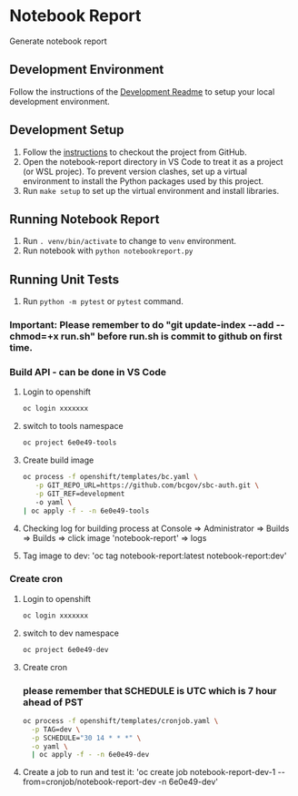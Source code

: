 # Notebook Report

Generate notebook report

## Development Environment

Follow the instructions of the [Development Readme](https://github.com/bcgov/entity/blob/master/docs/development.md)
to setup your local development environment.

## Development Setup

1. Follow the [instructions](https://github.com/bcgov/entity/blob/master/docs/setup-forking-workflow.md) to checkout the project from GitHub.
2. Open the notebook-report directory in VS Code to treat it as a project (or WSL projec). To prevent version clashes, set up a virtual environment to install the Python packages used by this project.
3. Run `make setup` to set up the virtual environment and install libraries.

## Running Notebook Report

1. Run `. venv/bin/activate` to change to `venv` environment.
2. Run notebook with `python notebookreport.py`

## Running Unit Tests

1. Run `python -m pytest` or `pytest` command.

### Important: Please remember to do "git update-index --add --chmod=+x run.sh" before run.sh is commit to github on first time. 
### Build API - can be done in VS Code

1. Login to openshift

   ```sh
   oc login xxxxxxx
   ```

2. switch to tools namespace

   ```sh
   oc project 6e0e49-tools
   ```

3. Create build image

   ```sh
   oc process -f openshift/templates/bc.yaml \
	  -p GIT_REPO_URL=https://github.com/bcgov/sbc-auth.git \
	  -p GIT_REF=development
	  -o yaml \
   | oc apply -f - -n 6e0e49-tools     
   ```

4. Checking log for building process at Console => Administrator => Builds => Builds => click image 'notebook-report' => logs

5. Tag image to dev: 'oc tag notebook-report:latest notebook-report:dev'


### Create cron

1. Login to openshift

   ```sh
   oc login xxxxxxx
   ```

2. switch to dev namespace

   ```sh
   oc project 6e0e49-dev
   ```

3. Create cron
   ### please remember that SCHEDULE is UTC which is 7 hour ahead of PST
   ```sh
   oc process -f openshift/templates/cronjob.yaml \
     -p TAG=dev \
     -p SCHEDULE="30 14 * * *" \
     -o yaml \
     | oc apply -f - -n 6e0e49-dev
   ```
4. Create a job to run and test it: 'oc create job notebook-report-dev-1 --from=cronjob/notebook-report-dev -n 6e0e49-dev'
